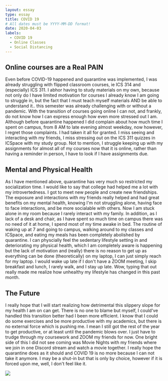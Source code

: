 ```yaml
---
layout: essay
type: essay
title: COVID 19
# All dates must be YYYY-MM-DD format!
date: 2020-04-03
labels:
  - COVID 19
  - Online Classes
  - Social Distancing
---
```


## Online courses are a Real PAIN
Even before COVID-19 happened and quarantine was implemented, I was already struggling with flipped classroom courses, ie ICS 314 and (especially) ICS 311. I abhor having to study materials on my own, because not only do I have limited motivation for courses I already know I am going to struggle in, but the fact that I must teach myself materials AND be able to understand it.. this semester was already challenging with or without a pandemic. With the transition of courses going online I can not, and frankly, do not know how I can express enough how even more stressed out I am. Although before quarantine happened I did complain about how much time I spent on campus, from 8 AM to late evening almost weekday, now however, I regret those complaints. I had taken it all for granted. I miss seeing and interacting with my friends, I miss stressing out on the ICS 311 quizzes in ICSpace with my study group. Not to mention, I struggle keeping up with my assignments for almost all of my courses now that it is online, rather than having a reminder in person, I have to look if I have assignments due.

## Mental and Physical Health
As I have mentioned above, quarantine has very much so restricted my socialization time. I would like to say that college had helped me a lot with my introvertedness. I got to meet new people and create new friendships. The exposure and interactions with my friends really helped and had great benefits on my mental health, knowing I'm not struggling alone, having face to face interactions, and be more socialable with others. Now I am stuck alone in my room because I rarely interact with my family. In addition, as I lack of a desk and chair, as I have spent so much time on campus there was no need of it at home, I spend most of my time awake in bed. The routine of waking up at 7 and going to campus, walking around to my classes and ICSpace, and eating my meals has been completely abolished by quarantine. I can physcially feel the sedentary lifestyle setting in and deteriorating my physical health, which I am completely aware is happening but the lack of motivation and (really) there is no reason to get up as everything can be done (theoretically) on my laptop, I can just simply reach for my laptop. I would wake up late if I don't have a ZOOM meeting, I skip breakfast and lunch, I rarely walk, and I stay up late. Wow, typing that out really made me realize how unhealthy my lifestyle has changed in this past month.

## The Future
I really hope that I will start realizing how detrimental this slippery slope for my health I am on can get. There is no one to blame but myself, I could've handled this transition better had I been more efficient. I know that I could do some exercises and be more productive with my academics, but there is no external force which is pushing me. I mean I still got the rest of the year to get productive, or at least until the pandemic blows over. I just have to trudge through my coursework and ZOOM my friends for now. One bright side of this I did not see coming was Movie Nights with my friends where we join in one Discord stream and watch a movie together. I really hope the quarantine does as it should and COVID 19 is no more because I can not take it anymore. I may be a shut-in but that is only by choice, however if it is forced upon me, well, I don't feel like it.

<img class="ui image" src="{{ site.baseurl }}/images/anger.jpg">
